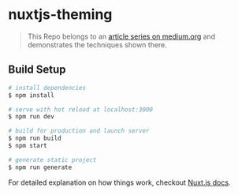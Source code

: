 # nuxtjs-theming

> This Repo belongs to an [article series on medium.org](https://medium.com/p/18e9caa1dfd9) and demonstrates the techniques shown there.

## Build Setup

``` bash
# install dependencies
$ npm install

# serve with hot reload at localhost:3000
$ npm run dev

# build for production and launch server
$ npm run build
$ npm start

# generate static project
$ npm run generate
```

For detailed explanation on how things work, checkout [Nuxt.js docs](https://nuxtjs.org).

